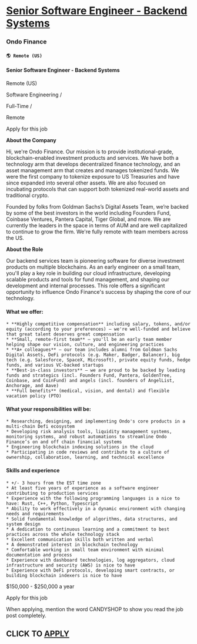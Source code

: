 # [Senior Software Engineer - Backend Systems](https://www.remotewlb.com/apply/senior-software-engineer-backend-systems)  
### Ondo Finance  
#### `🌎 Remote (US)`  

#### Senior Software Engineer - Backend Systems

Remote (US)

Software Engineering /

Full-Time /

Remote

Apply for this job

**About the Company**

Hi, we're Ondo Finance. Our mission is to provide institutional-grade, blockchain-enabled investment products and services. We have both a technology arm that develops decentralized finance technology, and an asset management arm that creates and manages tokenized funds. We were the first company to tokenize exposure to US Treasuries and have since expanded into several other assets. We are also focused on incubating protocols that can support both tokenized real-world assets and traditional crypto.

Founded by folks from Goldman Sachs’s Digital Assets Team, we’re backed by some of the best investors in the world including Founders Fund, Coinbase Ventures, Pantera Capital, Tiger Global, and more. We are currently the leaders in the space in terms of AUM and are well capitalized to continue to grow the firm. We're fully remote with team members across the US.

  

**About the Role**

Our backend services team is pioneering software for diverse investment products on multiple blockchains. As an early engineer on a small team, you'll play a key role in building our cloud infrastructure, developing scalable products and tools for fund management, and shaping our development and internal processes. This role offers a significant opportunity to influence Ondo Finance's success by shaping the core of our technology.

#### What we offer:

    * **Highly competitive compensation** including salary, tokens, and/or equity (according to your preferences) — we're well-funded and believe that great talent deserves great compensation
    * **Small, remote-first team** — you'll be an early team member helping shape our vision, culture, and engineering practices
    * **A+ colleagues** — our team includes alumni from Goldman Sachs Digital Assets, DeFi protocols (e.g. Maker, Badger, Balancer), big tech (e.g. Salesforce, SpaceX, Microsoft), private equity funds, hedge funds, and various VC-backed startups
    * **Best-in-class investors** — we are proud to be backed by leading funds and strategics (incl. Founders Fund, Pantera, GoldenTree, Coinbase, and CoinFund) and angels (incl. founders of AngelList, Anchorage, and Aave)
    * **Full benefits** (medical, vision, and dental) and flexible vacation policy (PTO)

#### What your responsibilities will be:

    * Researching, designing, and implementing Ondo's core products in a multi-chain Defi ecosystem
    * Developing risk analysis tools, liquidity management systems, monitoring systems, and robust automations to streamline Ondo Finance’s on and off chain financial systems
    * Engineering blockchain indexing solutions in the cloud
    * Participating in code reviews and contribute to a culture of ownership, collaboration, learning, and technical excellence

#### Skills and experience

    * +/- 3 hours from the EST time zone
    * At least five years of experience as a software engineer contributing to production services
    * Experience with the following programming languages is a nice to have: Rust, C++, Python, Typescript
    * Ability to work effectively in a dynamic environment with changing needs and requirements
    * Solid fundamental knowledge of algorithms, data structures, and system design
    * A dedication to continuous learning and a commitment to best practices across the whole technology stack
    * Excellent communication skills both written and verbal
    * A demonstrated interest in blockchain technology
    * Comfortable working in small team environment with minimal documentation and process
    * Experience with dashboard technologies, log aggregators, cloud infrastructure and security (AWS) is nice to have
    * Experience with DeFi protocols, developing smart contracts, or building blockchain indexers is nice to have

$150,000 - $250,000 a year

Apply for this job

When applying, mention the word CANDYSHOP to show you read the job post completely.  
## CLICK TO [APPLY](https://www.remotewlb.com/apply/senior-software-engineer-backend-systems)

